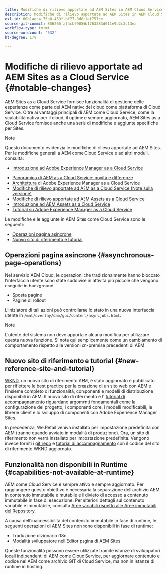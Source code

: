 ```yaml
---
title: Modifiche di rilievo apportate ad AEM Sites in AEM Cloud Service
description: Modifiche di rilievo apportate ad AEM Sites in AEM Cloud Service
exl-id: 60b1aec4-75a0-459f-bf77-8d8c1af757ce
source-git-commit: 856266faf4cb99056b1763383d611e9b2c3c13ea
workflow-type: tm+mt
source-wordcount: '532'
ht-degree: 17%

---
```


# Modifiche di rilievo apportate ad AEM Sites as a Cloud Service {#notable-changes}

AEM Sites as a Cloud Service fornisce funzionalità di gestione delle esperienze come parte del AEM nativo del cloud come piattaforma di Cloud Service. Oltre ai vantaggi principali di AEM come Cloud Service, come la scalabilità nativa per il cloud, il uptime e sempre aggiornato, AEM Sites as a Cloud Service fornisce anche una serie di modifiche e aggiunte specifiche per Sites.

>[!NOTE]
>Questo documento evidenzia le modifiche di rilievo apportate ad AEM Sites. Per le modifiche generali a AEM come Cloud Service e ad altri moduli, consulta:
>
>* [Introduzione ad Adobe Experience Manager as a Cloud Service](/help/overview/introduction.md)
* [Panoramica di AEM as a Cloud Service: novità e differenze](/help/overview/what-is-new-and-different.md)
* [Architettura](/help/core-concepts/architecture.md) di Adobe Experience Manager as a Cloud Service
* [Modifiche di rilievo apportate ad AEM as a Cloud Service (Note sulla versione)](/help/release-notes/aem-cloud-changes.md)
* [Modifiche di rilievo apportate ad AEM Assets as a Cloud Service](/help/assets/assets-cloud-changes.md)
* [Introduzione ad AEM Assets as a Cloud Service](/help/assets/overview.md)
* [Tutorial su Adobe Experience Manager as a Cloud Service](https://experienceleague.adobe.com/docs/experience-manager-learn/cloud-service/overview.html?lang=it)


Le modifiche e le aggiunte in AEM Sites come Cloud Service sono le seguenti:

* [Operazioni pagina asincrone](#asynchronous-page-operations)
* [Nuovo sito di riferimento e tutorial](#new-reference-site-and-tutorial)

## Operazioni pagina asincrone {#asynchronous-page-operations}

Nel servizio AEM Cloud, le operazioni che tradizionalmente hanno bloccato l’interfaccia utente sono state suddivise in attività più piccole che vengono eseguite in background.

* Sposta pagine
* Pagine di rollout

L’iniziatore di tali azioni può controllarne lo stato in una nuova interfaccia utente in `/mnt/overlay/dam/gui/content/asyncjobs.html`.

>[!NOTE]
L’utente del sistema non deve apportare alcuna modifica per utilizzare questa nuova funzione. Si nota qui semplicemente come un cambiamento di comportamento rispetto alle versioni on-premise precedenti di AEM.

## Nuovo sito di riferimento e tutorial {#new-reference-site-and-tutorial}

[WKND](https://wknd.site/), un nuovo sito di riferimento AEM, è stato aggiornato e pubblicato per riflettere le best practice per la creazione di un sito web con AEM e l’insieme completo di funzionalità, componenti e modelli di distribuzione disponibili in AEM. Il nuovo sito di riferimento e l&#39; [tutorial di accompagnamento](https://experienceleague.adobe.com/docs/experience-manager-learn/getting-started-wknd-tutorial-develop/overview.html) riguardano argomenti fondamentali come la configurazione del progetto, i componenti core, i modelli modificabili, le librerie client e lo sviluppo di componenti con Adobe Experience Manager Sites.

In precedenza, We.Retail veniva installato per impostazione predefinita con AEM (tranne quando avviato in modalità di produzione).  Ora, un sito di riferimento non verrà installato per impostazione predefinita.  Vengono invece forniti i [git repo](https://github.com/adobe/aem-guides-wknd/) e [tutorial di accompagnamento](https://experienceleague.adobe.com/docs/experience-manager-learn/getting-started-wknd-tutorial-develop/overview.html) con il codice del sito di riferimento WKND aggiornato.

## Funzionalità non disponibili in Runtime {#capabilities-not-available-at-runtime}

AEM come Cloud Service è sempre attivo e sempre aggiornato. Per raggiungere questo obiettivo è necessaria la separazione dell’archivio AEM in contenuto immutabile e mutabile e il divieto di accesso a contenuto immutabile in fase di esecuzione. Per ulteriori dettagli sul contenuto variabile e immutabile, consulta [Aree variabili rispetto alle Aree immutabili del Repository](/help/implementing/developing/introduction/aem-project-content-package-structure.md#mutable-vs-immutable).

A causa dell’inaccessibilità del contenuto immutabile in fase di runtime, le seguenti operazioni di AEM Sites non sono disponibili in fase di runtime:

* Traduzione dizionario i18n
* Modalità sviluppatore nell’Editor pagina di AEM Sites

Queste funzionalità possono essere utilizzate tramite istanze di sviluppatori locali indipendenti di AEM come Cloud Service, per aggiornare contenuto e codice nel AEM come archivio GIT di Cloud Service, ma non in istanze di runtime in hosting.
